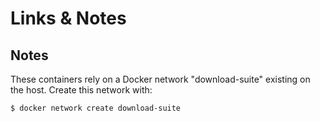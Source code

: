 # Links & Notes

## Notes

These containers rely on a Docker network "download-suite" existing on the host. Create this network with:

`$ docker network create download-suite`
